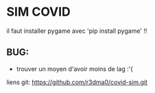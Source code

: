 # SIM COVID 

il faut installer pygame avec 'pip install pygame' !!

## BUG:
   - trouver un moyen d'avoir moins de lag :'(


liens git: https://github.com/r3dma0/covid-sim.git
